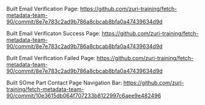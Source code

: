 Built Email Verification Page: https://github.com/zuri-training/fetch-metadata-team-90/commit/8e7e783c2ad9b786a8cbcab8bfa0a47439634d9d

Built Email Verificaton Success Page: https://github.com/zuri-training/fetch-metadata-team-90/commit/8e7e783c2ad9b786a8cbcab8bfa0a47439634d9d

Built Email Verification Failed Page: https://github.com/zuri-training/fetch-metadata-team-90/commit/8e7e783c2ad9b786a8cbcab8bfa0a47439634d9d

Built SOme Part Contact Page Navigation Bar: https://github.com/zuri-training/fetch-metadata-team-90/commit/10e3615db064f707233b8122997c6aee9e482496
